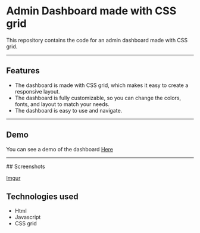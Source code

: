 # Admin Dashboard made with CSS grid

This repository contains the code for an admin dashboard made with CSS grid.
<hr>

## Features

* The dashboard is made with CSS grid, which makes it easy to create a responsive layout.
* The dashboard is fully customizable, so you can change the colors, fonts, and layout to match your needs.
* The dashboard is easy to use and navigate.

<hr>

## Demo

You can see a demo of the dashboard <a href="https://tar-genius.github.io/Admin-Dashboard/">Here</a>

<hr>
## Screenshots

[Imgur](https://i.imgur.com/KBnt8Ih.png)

 
## Technologies used

* Html
* Javascript
* CSS grid

